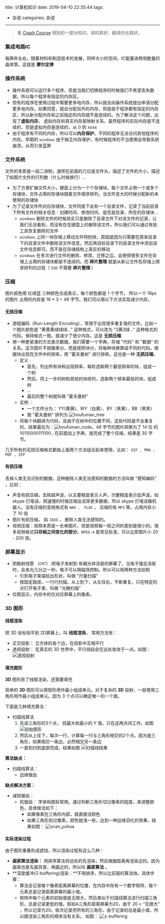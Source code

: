 title: 计算机知识
date: 2019-04-10 22:35:44
tags:
- 杂说
categories: 杂说
---

> 看 [Crash Course]() 得到的一部分知识。讲的真好，翻译的也真好。

### 集成电路IC
每两年左右，随着材料和制造技术的发展，同样大小的空间，IC能塞进两倍数量的晶体管。这就是 **摩尔定律**

### 操作系统

- 操作系统可以运行多个程序，但是当我们切换程序的时候我们不希望丢失数据，所以每个程序有指定的内存区。
- 但有的程序在使用过程中需要更多地内存，所以就会向操作系统提出申请分配更多地内存。如果同意，就会分配另外的内存，但是由于程序都有指定的内存区，所以新分配内存和之前指定的内存就不是连续的。为了解决这个问题，出现了**虚拟内存**， 虚拟内存和真实内存是映射关系，虽然程序的实际内存是不连续的，但是虚拟内存是连续的，从 0 到 xxxx
- 由于程序有不同的内存，所以可以**内存保护**。不同的程序无法访问其他程序的内存。早期的 `windows` 由于缺乏内存保护，有时候程序的不当使用会导致系统崩溃，从而引发蓝屏

### 文件系统
文件的本质是一段二进制，通常在前面的几位是文件头，描述了文件的大小，描述了如图片文件的行列数（什么时候换行）...

- 为了方便扩展文件大小，硬盘上分为一个个存储块，每个文件占用一个或多个存储块，文件占用的存储块随着文件顺序排列，当文件变大的时候分配新的未使用的存储快
- 为了记录文件所对应存储快，文件同层下会有一个目录文件，记录了当前目录下所有文件的相关信息：创建时间、修改时间、是否是目录、所在的存储块...
    - `windows` 删除文件的时候其实只是删除了目录文件下对该文件的记录，让我们无法看到，而没有在在硬盘上的删除该文件。所以我们可以通过有些工具恢复删除的文件
    - `windows` 上同一块存储上移动文件特别快，原因是因为只需要在原来目录下的目录文件中删除该文件信息，然后再目标目录下的目录文件中添加该文件信息即可。而不是在存储结构上真实的移动
    - `windows` 在多次进行文件的删除、修改、迁移之后，会使得很多文件在存储上占用的存储块都是不连续的。而 **碎片整理** 就是从新让文件在存储上顺序排列的过程（ `SSD` 不需要 **碎片整理** ）

### 压缩
图片颜色用 红绿蓝 三种颜色合成表示，每个颜色都是 1 个字节， 所以一个 16px 的图片 占用的内存是 16 * 3 = 48 字节。我们可以用以下方法实现减少内存。
<!-- more -->

#### 无损压缩
-  游程编码（Run-Length Encoding），常用于出现很多重复值的文件。比如一个图片颜色是 "黄黄黄绿绿绿..." 这种格式，可以改为 "3黄3绿..." 这种格式的代码，保持格式一致。就减少了很少内存。这是 **无损压缩**
- 用一种更紧凑的方式表示数据。我们需要一个字典，存储 "代码" 和 "数据" 的关系。这次图片不按像素分，而是按照块分，将每种块换算成不同的代码。根据块出现在文件中的频率，用 "霍夫曼树" 进行排练。这也是一种 **无损压缩**。
    - 定义 :
        - 首先，列出所有块和出现频率，每轮选取两个最低频率的块，组成一个树
        - 然后，将上一步的树和其他的块排列，选取两个频率最低的块，组成树
        - ...
        - 最后的整个树就叫做 "霍夫曼树"
    - 实例 ：
        - 一个文件分为： YY(黄黄)、WY（白黄）、BY（黑黄）、BB（黑黑）
        - 按 "霍夫曼树" 排列为 ![houfuman_tree](https://tang-blog-1257996120.cos.ap-chengdu.myqcloud.com/crash%20course/huofuman_tree.jpg)
    - 将每个块翻译为代码，且由于在树中的位置不同，这些代码是不会重复的，结果最后为：![houfuman_code](https://tang-blog-1257996120.cos.ap-chengdu.myqcloud.com/crash%20course/houfuman_code.png)。48 字节的图片转换为了 14 位 的 10110000111100 , 在前面加上字典，就完成了整个压缩，结果是 30 字节。

几乎所有的无损压缩格式都由上面两个方法组合起来使用，比如： `GIF , PNG , PDF , ZIP`

#### 有损压缩
丢掉人类无法识别的数据，这种删除人类无法感知的数据的方法叫做 "感知编码" ，比如： 
- 声音有损压缩，去除超声波，以主要精度表示人声，次要精度表示低声波。如 skype 打电话，网速慢的时候压缩会去除更多数据，所以 skype 打电话像机器人。没有压缩的音频格式有 `WAV 、 FLAC` ， 压缩的有 `MP3` 等，占用内存小了 10 倍
- 图片有损压缩， 如 `JGEG` ， 删除人类无法感知的。
- 视频压缩：视频本质是一长串图片，但是视频每一帧之间的差别是很小的。很多视频格式**只存帧之间变化的部分**。`NPEG-4` 是常见标准，可以比原图片小 20 - 200 倍。

### 屏幕显示

- 阴极射线管 （`CRT`）:把电子发射到 有磷光体涂层的屏幕了，当电子撞击涂层时，会发光几分之一秒。电子可以用磁场控制。所以可以用两种方法绘制
    - 引到电子束描绘出形状，叫做 "尺量扫描"
    - 按固定路径，一行行扫描，从上到下，从左往右，不断重复。只在特定的点打开电子束，叫做 "光栅扫描"
- 位图显示，内存中的位对应屏幕上的像素。

### 3D 图形
#### 线框渲染
把 3D 坐标拍平到 2D屏幕上，叫 **线框渲染**， 常用方法有：

- 正交投影： 立方体的各个边，在投影中互相平行
- 透视投射： 在真实的 3D 世界中，平行线段会在远处收敛于一点。如图：![透视投射](https://tang-blog-1257996120.cos.ap-chengdu.myqcloud.com/crash%20course/toushi_toushe.png)

#### 填充图形
**3D** 图形除了线框渲染，还需要填充

简单的 **3D** 图形可以用矩形用作最小组成单元。对于复杂的 **3D** 投射，一般使用三角形用作最小组成单元。因为 3 个点可以确定唯一的一个面。

下面是几种填充算法：

- 扫描线算法
    1. 先读三角形的3个点， 找最大和最小的 Y 值，只在这两点间工作。如图 ![初始图形](https://tang-blog-1257996120.cos.ap-chengdu.myqcloud.com/crash%20course/scan_origin.png)
    2. 然后从上往下，每次一行，计算每一行与三角形相交的2个点。因为是三角形，如果相交一条边，必然相交另一条边
    3. 一直到扫到底部完成，结果如图 ![扫描线结果](https://tang-blog-1257996120.cos.ap-chengdu.myqcloud.com/crash%20course/scan_finish.png)


**算法缺点：**
- 扫描线算法：
    - 边缘锯齿


**缺点解决方案：**
- 减轻锯齿：
    - 抗锯齿： 字体和图标常用。通过判断三角形切过像素的程度，来调整颜色，具体做法如下：
        - 如果像素在三角形内部，就直接涂颜色
        - 如果三角形划过像素，颜色就浅一些，达到一种边缘羽化的效果，结果如图： ![scan_yuhua](https://tang-blog-1257996120.cos.ap-chengdu.myqcloud.com/crash%20course/scan_yuhua.png)

#### 实际渲染过程
由于图形重叠形成遮挡，所以渲染过程有这么几种：

- **画家算法渲染：** 用排序算法将远处的先渲染，然后根据距离再渲染近的。因为画家也是先画背景，再画近的，所以叫 **画家算法** 。
- **深度缓冲(Z-buffering)渲染：**不用排序，所以比前面的算法快。具体步骤：
    - 算法会记录每个像素距离屏幕的位置，在内存中存有一个数字矩阵，每个元素总是记录距离屏幕的最小值。
    - 矩阵中每个元素的初始值是无限大，然后类似于扫描线算法进行扫描三角形，总是记录更低的值。假如A三角形距离屏幕为20，由于 20 < “无限大” ，所以记录为20。依次记录完所有的三角形，由于记录的总是最小值，所以跟渲染三角形的顺序没有关系。 如图： ![z-buffering](https://tang-blog-1257996120.cos.ap-chengdu.myqcloud.com/crash%20course/z_buffering.png)